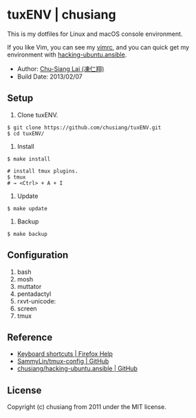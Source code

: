 # tuxENV | chusiang

This is my dotfiles for Linux and macOS console environment. 

If you like Vim, you can see my [vimrc](https://github.com/chusiang/vimrc), and you can quick get my environment with [hacking-ubuntu.ansible](https://github.com/chusiang/hacking-ubuntu.ansible).

- Author: [Chu-Siang Lai (凍仁翔)](http://note.drx.tw/)
- Build Date: 2013/02/07

## Setup

1. Clone tuxENV.

  ```	
  $ git clone https://github.com/chusiang/tuxENV.git
  $ cd tuxENV/
  ```

1. Install

  ```
  $ make install
	
  # install tmux plugins.
  $ tmux
  # → <Ctrl> + A + I
  ```	

1. Update

  ```
  $ make update
  ```

1. Backup

  ```
  $ make backup
  ```

## Configuration

1. bash
1. mosh
1. muttator
1. pentadactyl
1. rxvt-unicode:
1. screen
1. tmux

## Reference

* [Keyboard shortcuts | Firefox Help](https://support.mozilla.org/en-US/kb/keyboard-shortcuts-perform-firefox-tasks-quickly)
* [SammyLin/tmux-config | GitHub](https://github.com/SammyLin/tmux-config)
* [chusiang/hacking-ubuntu.ansible | GitHub](https://github.com/chusiang/hacking-ubuntu.ansible)

## License

Copyright (c) chusiang from 2011 under the MIT license.

